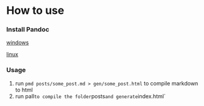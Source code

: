 # How to use
### Install Pandoc
[windows](https://github.com/jgm/pandoc/releases/download/1.12.4/pandoc-1.12.4-windows.msi)

[linux](https://github.com/jgm/pandoc/archive/1.12.4.tar.gz)

### Usage
1. run `pmd posts/some_post.md > gen/some_post.html` to compile markdown to html
2. run pall` to compile the folder `posts` and generate `index.html`
